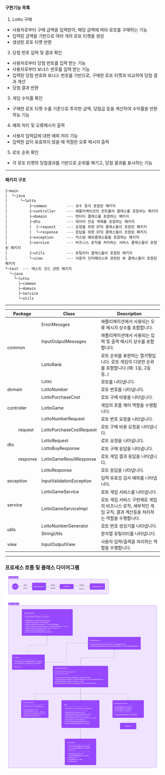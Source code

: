 #### 구현기능 목록
1. Lotto 구매
- 사용자로부터 구매 금액을 입력받아, 해당 금액에 따라 로또를 구매하는 기능
- 입력된 금액을 기반으로 여러 개의 로또 티켓을 생성
- 생성된 로또 티켓 반환
2. 당첨 번호 입력 및 결과 확인
- 사용자로부터 당첨 번호를 입력 받는 기능
- 사용자로부터 보너스 번호를 입력 받는 기능
- 입력된 당첨 번호와 보너스 번호를 기반으로, 구매한 로또 티켓과 비교하여 당첨 결과 계산
- 당첨 결과 반환
3. 게임 수익률 확인
- 구매한 로또 티켓 수를 기준으로 투자한 금액, 당첨금 등을 계산하여 수익률을 반환하능 기능
4. 예외 처리 및 오류메시지 출력
- 사용자 입력값에 대한 예외 처리 기능
- 입력한 값이 유효하지 않을 때 적절한 오류 메시지 출력
5. 로또 순위 확인
- 각 로또 티켓의 당첨결과를 기반으로 순위를 매기고, 당첨 결과를 표시하는 기능
---
#### 패키지 구조
```
├─main
│  └─java
│      └─lotto
│          ├─common         --- 상수 등이 포함된 패키지
│          ├─controller     --- 애플리케이션의 컨트롤러 클래스를 포함하는 패키지
│          ├─domain         --- 엔티티 클래스를 포함하는 패키지
│          ├─dto            --- 데이터 전송 객체를 포함하는 패키지
│          │  ├─request     --- 요청을 위한 DTO 클래스들이 포함된 패키지
│          │  └─response    --- 응답을 위한 DTO 클래스들이 포함된 패키지
│          ├─exception      --- 커스텀 예외클래스들을 포함하는 패키지
│          ├─service        --- 비즈니스 로직을 처리하는 서비스 클래스들이 포함된 패키지 
│          ├─utils          --- 유틸리티 클래스들이 포함된 패키지
│          └─view           --- 사용자 인터페이스와 관련된 뷰 클래스들이 포함된 패키지
└─test  --- 테스트 코드 관련 패키지
  └─java
    └─lotto
      ├─common
      ├─domain
      ├─service
      └─utils
```
---
<table>
    <thead>
        <tr>
            <th colspan="2">Package</th>
            <th>Class</th>
            <th colspan="2">Description</th>
        </tr>
    </thead>
<tbody>
    <tr>
        <td rowspan="3" colspan="2">common</td>
        <td>ErrorMessges</td>
        <td colspan="2">애플리케이션에서 사용되는 오류 메시지 상수를 포함합니다.</td>
    </tr>
    <tr>
        <td>InputOutputMessages</td>
        <td colspan="2">애플리케이션에서 사용되는 입력 및 출력 메시지 상수를 포함합니다.</td>
    </tr>
    <tr>
        <td>LottoRank</td>
        <td colspan="2">로또 순위를 표현하는 열거형입니다. 로또 게임의 다양한 순위를 포함합니다.(예: 1등, 2등 등..)</td>
    </tr>
    <tr>
        <td rowspan="3" colspan="2">domain</td>
        <td>Lotto</td>
        <td colspan="2">로또를 나타냅니다.</td>
    </tr>
    <tr>
        <td>LottoNumber</td>
        <td colspan="2">로또 번호를 나타냅니다. </td>
    </tr>
    <tr>
        <td>LottoPurchaseCost</td>
        <td colspan="2">로또 구매 비용을 나타냅니다.</td>
    </tr>
    <tr>
        <td colspan="2">controller</td>
        <td>LottoGame</td>
        <td colspan="2">게임의 흐름 제어 역할을 수행합니다.</td>
    </tr>
    <tr>
        <td rowspan="6">dto</td>
        <td rowspan="3">request</td>
        <td>LottoNumberRequest</td>
        <td colspan="2">로또 번호 요청을 나타냅니다.</td>
    </tr>
    <tr>
        <td>LottoPurchaseCostRequest</td>
        <td colspan="2">로또 구매 비용 요청을 나타냅니다.</td>
    </tr>
    <tr>
        <td>LottoRequest</td>
        <td colspan="2">로또 요청을 나타냅니다.</td>
    </tr>
    <tr>
        <td rowspan="3">response</td>
        <td>LottoBuyResponse</td>
        <td colspan="2">로또 구매 응답을 나타냅니다.</td>
    </tr>
    <tr>
        <td>LottoGameResultResponse</td>
        <td colspan="2">로또 게임 결과 응답을 나타냅니다.</td>
    </tr>
    <tr>
        <td>LottoResponse</td>
        <td colspan="2">로또 응답을 나타냅니다.</td>
    </tr>
    <tr>
        <td colspan="2">exception</td>
        <td>InputValidationException</td>
        <td colspan="2">입력 유효성 검사 예외를 나타냅니다.</td>
    </tr>
    <tr>
        <td rowspan="2" colspan="2">service</td>
        <td>LottoGameService</td>
        <td colspan="2">로또 게임 서비스를 나타냅니다.</td>
    </tr>
    <tr>
        <td>LottoGameServiceImpl</td>
        <td colspan="2">로또 게임 서비스 구현체로 게임의 비즈니스 로직, 세부적인 게임 규칙, 결과 계산등을 처리하는 역할을 수행합니다.</td>
    </tr>
    <tr>
        <td rowspan="2" colspan="2">utils</td>
        <td>LottoNumberGenerator</td>
        <td colspan="2">로또 번호 생성기를 나타냅니다.</td>
    </tr>
    <tr>
        <td>StringUtils</td>
        <td colspan="2">문자열 유틸리티를 나타냅니다.</td>
    </tr>
    <tr>
        <td colspan="2">view</td>
        <td>InputOutputView</td>
        <td colspan="2">사용자 입력/출력을 처리하는 역할을 수행합니다.</td>
    </tr>
</tbody>
</table>

---
### 프로세스 흐름 및 클래스 다이어그램
![diagram](../docs/diagram.png)
